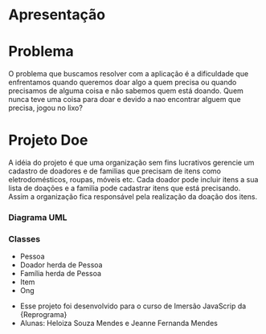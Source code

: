 # Apresentação

# Problema
O problema que buscamos resolver com a aplicação é a dificuldade que enfrentamos quando queremos doar algo a quem precisa ou quando precisamos de alguma coisa e não sabemos quem está doando.
Quem nunca teve uma coisa para doar e devido a nao encontrar alguem que precisa, jogou no lixo?

# Projeto Doe

A idéia do projeto é que uma organização sem fins lucrativos gerencie um cadastro de doadores e de familias que precisam de itens como eletrodomésticos, roupas, móveis etc.
Cada doador pode incluir itens a sua lista de doações e a familia pode cadastrar itens que está precisando. Assim a organização fica responsável pela realização da doação dos itens.

### Diagrama UML


### Classes
- Pessoa
- Doador herda de Pessoa
- Família herda de Pessoa
- Item
- Ong





* Esse projeto foi desenvolvido para o curso de Imersão JavaScrip da {Reprograma}
* Alunas:
Heloiza Souza Mendes e Jeanne Fernanda Mendes
